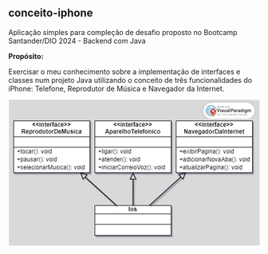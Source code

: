 ## **conceito-iphone**
Aplicação simples para compleção de desafio proposto no Bootcamp Santander/DIO 2024 - Backend com Java

**Propósito:**

Exercisar o meu conhecimento sobre a implementação de interfaces e classes num projeto Java utilizando o conceito de três funcionalidades do iPhone: Telefone, Reprodutor de Música e Navegador da Internet.

<p align="center">
  <img src="https://github.com/matheusbsf/conceito-iphone/blob/main/diagrama.jpg?raw=true" />
</p>